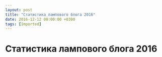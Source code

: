 ```yaml
---
layout: post
title: "Статистика лампового блога 2016"
date: 2016-12-12 00:00:00 +0300
tags: [Imported]
---
```

# Статистика лампового блога 2016

